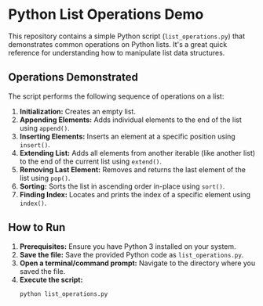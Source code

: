 # Python List Operations Demo

This repository contains a simple Python script (`list_operations.py`) that demonstrates common operations on Python lists. It's a great quick reference for understanding how to manipulate list data structures.

## Operations Demonstrated

The script performs the following sequence of operations on a list:

1.  **Initialization:** Creates an empty list.
2.  **Appending Elements:** Adds individual elements to the end of the list using `append()`.
3.  **Inserting Elements:** Inserts an element at a specific position using `insert()`.
4.  **Extending List:** Adds all elements from another iterable (like another list) to the end of the current list using `extend()`.
5.  **Removing Last Element:** Removes and returns the last element of the list using `pop()`.
6.  **Sorting:** Sorts the list in ascending order in-place using `sort()`.
7.  **Finding Index:** Locates and prints the index of a specific element using `index()`.

## How to Run

1.  **Prerequisites:** Ensure you have Python 3 installed on your system.
2.  **Save the file:** Save the provided Python code as `list_operations.py`.
3.  **Open a terminal/command prompt:** Navigate to the directory where you saved the file.
4.  **Execute the script:**
    ```bash
    python list_operations.py
    ```
